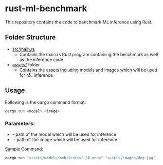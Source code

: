 # rust-ml-benchmark

This repository contains the code to benchmark ML inference using Rust.


## Folder Structure

- [src/main.rs](src/main.rs) 
    - Contains the main.rs Rust program containing the benchmark as well as the inference code
- [assets/](assets/) folder
    - Contains the assets including models and images which will be used for ML inference

## Usage

Following is the cargo command format:

```bash
cargo run <model> <image>
```

### Parameters:
- <model> 
    - path of the model which will be used for inference

- <image>
    - path of the image which will be used for inference

Sample Command:
```bash
cargo run "assets/models/mobilenetv2-10.onnx" "assets/images/dog.jpg"
```
